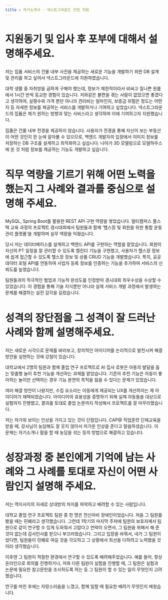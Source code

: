 ```yaml
---
title : 자기소개서 - 넥스트그라운드 인턴 지원
---
```


<h2 style="font-size: 2rem">지원동기 및 입사 후 포부에 대해서 설명해주세요.</h2>

저는 집품 서비스의 건물 내부 사진을 제공하는 새로운 기능을 개발하기 위한 DB 설계 및 관리를 하고 싶어서 넥스트그라운드에 지원하였습니다.

대학 생활 중 자취방을 급하게 구해야 했는데, 정보가 제한적이라서 비싸고 질나쁜 원룸에서 1시간 반씩 등교한 경험이 있습니다. 저와같은 불편을 겪는 사람이 없었으면 좋겠다고 생각하여, 실평수와 가격 뿐만 아니라 관리비는 얼마인지, 보증금 위험은 정도는 어떤 지 등 자세한 정보를 제공하는 서비스를 개발하거나 기여하고 싶었습니다. 넥스트그라운드의 집품은 제가 원하는 방향과 맞는 서비스라고 생각하여 이에 기여하고자 지원했습니다.

집품은 건물 내부 전경을 제공하지 않습니다. 사용자가 전경을 통해 자신이 보는 부동산이 어떤 것인지 한 눈에 알아볼 수 있으므로, 백엔드 개발자의 입장에서 이미지 정보를 저장하는 DB 구조를 설계하고 최적화하고 싶습니다. 나아가 3D 모델링으로 모델하우스에 온 것 처럼 정보를 제공하는 기능도 개발하고 싶습니다.

<h2 style="font-size: 2rem">직무 역량을 기르기 위해 어떤 노력을 했는지 그 사례와 결과를 중심으로 설명해 주세요.</h2>

MySQL, Spring Boot를 활용한 REST API 구현 역량을 쌓았습니다. 멀티캠퍼스 풀스택 교육 과정의 프로젝트 경시대회에서 팀원들과 함께 ‘헬스장 및 회원을 위한 통합 운동 관리 플랫폼’을 개발하며 실무 역량을 익혔습니다.

당시 저는 데이터베이스를 설계하고 백엔드 API를 구현하는 역할을 맡았습니다. 회원이 자신의 PT 일정을 잘 관리할 수 있도록 캘린더 기능을 구현했고, 사용자가 헬스장 정보에 쉽게 접근할 수 있도록 헬스장 정보 및 상품 CRUD 기능을 개발했습니다. 특히, 공공데이터 포털 API를 연동하여 사업자 등록 정보를 인증하는 기능을 추가하여 서비스의 신뢰도를 높였습니다.

팀원들과의 적극적인 협업과 기능적 완성도를 인정받아 경시대회 최우수상을 수상할 수 있었습니다. 이 경험을 통해 기술 지식뿐만 아니라 실제 서비스 개발 과정에서 발생하는 문제를 해결하는 실전 감각을 길렀습니다.

<h2 style="font-size: 2rem">성격의 장단점을 그 성격이 잘 드러난 사례와 함께 설명해주세요.</h2>

저는 새로운 시각으로 문제를 바라보고, 창의적인 아이디어를 논리적으로 발전시켜 해결방안을 실현하는 것에 강점이 있습니다.

대학교에서 2명의 팀원과 함께 졸업 연구 프로젝트로 AI 집사 로봇은 아동의 발달을 돕는 맞춤형 놀이 추천 기능을 개선하는 과제를 맡았습니다. 기존의 추천 기능은 아동이 좋아하는 놀이만 선택하는 경우 기능 본연의 목적을 잃을 수 있다는 문제가 있었습니다.

여러 해결 방안이 나왔지만, 수집 요소라는 아동에게 제공되는 UX를 개선하자는 제 아이디어가 채택되었습니다. 아이디어의 효용성을 증명하기 위해 실제 아동들을 대상으로 실험까지 진행했고, 결과를 토대로 졸업 논문까지 작성해서 프로젝트를 잘 마무리했습니다.

저는 차가워 보이는 인상을 가지고 있는 것이 단점입니다. CAP@ 직업훈련 단체교육을 받을 때, 강사님이 농담해도 잘 웃지 않아서 차가운 인상을 준다고 말씀하셨습니다. 이 문제는 자기소개나 말을 할 때 농담을 섞는 등의 방법으로 해결하고 있습니다.

<h2 style="font-size: 2rem">성장과정 중 본인에게 기억에 남는 사례와 그 사례를 토대로 자신이 어떤 사람인지 설명해 주세요.</h2>

저는 역지사지의 자세로 상대방의 처지를 파악하고 배려할 수 있는 사람입니다.

대학교 졸업 연구 프로젝트 팀원 중 한 명은 전신마비 장애인이었습니다. 처음 그 팀원를 봤을 때는 민폐라고 생각했습니다. 그런데 1학기의 마지막 주차에 팀원의 보호자께서 팀원으로 같이 연구할 수 있게 도와줘서 고맙다고 연락이 오면서, 그 팀원을 위해서 해 준 것이 없는데 감사인사를 받으니 부끄러웠습니다. 그리고 입장을 바꿔서, 내가 그 팀원이었다면, 팀원들이 민폐로 여길 것을 각오하고 그 상황에서 최선을 다하려고 노력했을 것이라 생각했습니다.

이후엔 그 팀원이 적절한 환경에서 연구할 수 있도록 배려해주었습니다. 예를 들어, 항상 온라인으로 회의를 진행하거나, 저와 다른 팀원이 실험을 진행할 때, 그 팀원은 실험과 논문에 필요한 참고문헌을 조사하도록 하는 등 그 팀원이 할 수 있는 일이 무엇인지 고려했습니다.

연구를 마친 후에는 자랑스러움을 느꼈고, 함께 일할 때 필요한 배려가 무엇인지 배웠습니다.